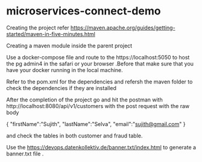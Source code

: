 # microservices-connect-demo

Creating the project refer https://maven.apache.org/guides/getting-started/maven-in-five-minutes.html

Creating a maven module inside the parent project 

Use a docker-compose file and route to the https://localhost:5050 to host the pg admin4 in the safari or your browser .Before that make sure that you have 
your docker running in the local machine.

Refer to the pom.xml for the dependencies and refersh the maven folder to check the dependencies if they are installed

After the completion of the project go and hit the postman with http://localhost:8080/api/v1/customers with the post request with the raw body 

{
    "firstName":"Sujith",
    "lastName":"Selva",
    "email":"sujith@gmail.com"
} 

and check the tables in both customer and fraud table.


Use the https://devops.datenkollektiv.de/banner.txt/index.html to generate a banner.txt file .
